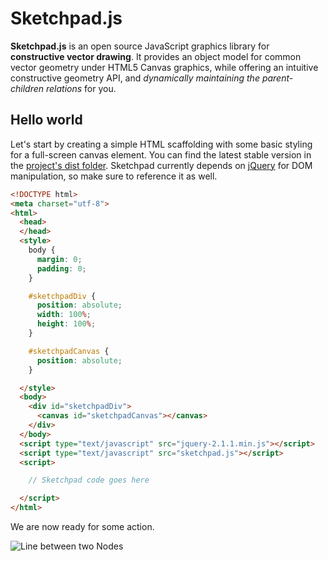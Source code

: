 Sketchpad.js
============

**Sketchpad.js** is an open source JavaScript graphics library for **constructive vector drawing**. It provides an object model for common vector geometry under HTML5 Canvas graphics, while offering an intuitive constructive geometry API, and *dynamically maintaining the parent-children relations* for you.

Hello world
-----------

Let's start by creating a simple HTML scaffolding with some basic styling for a full-screen canvas element. You can find the latest stable version in the [project's dist folder](https://github.com/garciadelcastillo/sketchpad.js/tree/master/dist). Sketchpad currently depends on [jQuery](http://jquery.com/) for DOM manipulation, so make sure to reference it as well.

```html
<!DOCTYPE html>
<meta charset="utf-8">
<html>
  <head>
  </head>
  <style>
    body {
      margin: 0;
      padding: 0;
    }

    #sketchpadDiv {
      position: absolute; 
      width: 100%; 
      height: 100%;
    }

    #sketchpadCanvas {
      position: absolute;
    }

  </style>
  <body>
    <div id="sketchpadDiv">
      <canvas id="sketchpadCanvas"></canvas>       
    </div>
  </body>
  <script type="text/javascript" src="jquery-2.1.1.min.js"></script>
  <script type="text/javascript" src="sketchpad.js"></script>
  <script>

    // Sketchpad code goes here

  </script>
</html>
```

We are now ready for some action. 





![Line between two Nodes](http://www.garciadelcastillo.es/sketchpad/linenodes.gif "Line between two Nodes")


